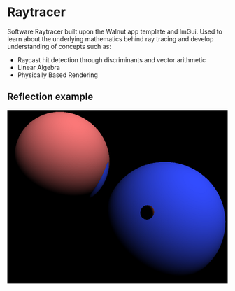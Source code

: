 # Raytracer
Software Raytracer built upon the Walnut app template and ImGui. Used to learn about the underlying mathematics behind ray tracing and develop understanding of concepts such as:
- Raycast hit detection through discriminants and vector arithmetic
- Linear Algebra
- Physically Based Rendering

## Reflection example
![reflection example](https://github.com/TMarwah/Raytracer/blob/master/Documentation/ReflectionExample.png)
